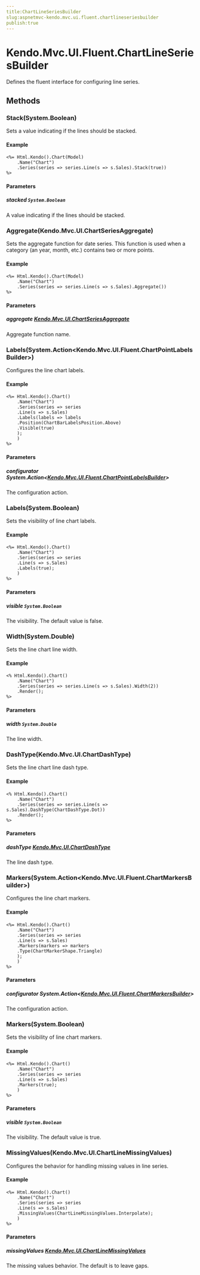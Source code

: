 ```yaml
---
title:ChartLineSeriesBuilder
slug:aspnetmvc-kendo.mvc.ui.fluent.chartlineseriesbuilder
publish:true
---
```


# Kendo.Mvc.UI.Fluent.ChartLineSeriesBuilder
Defines the fluent interface for configuring line series.



## Methods

### Stack(System.Boolean)
Sets a value indicating if the lines should be stacked.


#### Example

    <%= Html.Kendo().Chart(Model)
        .Name("Chart")
        .Series(series => series.Line(s => s.Sales).Stack(true))
    %>
        


#### Parameters

##### stacked `System.Boolean`
A value indicating if the lines should be stacked.




### Aggregate(Kendo.Mvc.UI.ChartSeriesAggregate)
Sets the aggregate function for date series.
            This function is used when a category (an year, month, etc.) contains two or more points.


#### Example

    <%= Html.Kendo().Chart(Model)
        .Name("Chart")
        .Series(series => series.Line(s => s.Sales).Aggregate())
    %>
        


#### Parameters

##### aggregate [Kendo.Mvc.UI.ChartSeriesAggregate](/api/wrappers/aspnet-mvc/Kendo.Mvc.UI/ChartSeriesAggregate)
Aggregate function name.




### Labels(System.Action\<Kendo.Mvc.UI.Fluent.ChartPointLabelsBuilder\>)
Configures the line chart labels.


#### Example

    <%= Html.Kendo().Chart()
        .Name("Chart")
        .Series(series => series
        .Line(s => s.Sales)
        .Labels(labels => labels
        .Position(ChartBarLabelsPosition.Above)
        .Visible(true)
        );
        )
    %>
        


#### Parameters

##### configurator System.Action<[Kendo.Mvc.UI.Fluent.ChartPointLabelsBuilder](/api/wrappers/aspnet-mvc/Kendo.Mvc.UI.Fluent/ChartPointLabelsBuilder)>
The configuration action.




### Labels(System.Boolean)
Sets the visibility of line chart labels.


#### Example

    <%= Html.Kendo().Chart()
        .Name("Chart")
        .Series(series => series
        .Line(s => s.Sales)
        .Labels(true);
        )
    %>
        


#### Parameters

##### visible `System.Boolean`
The visibility. The default value is false.




### Width(System.Double)
Sets the line chart line width.


#### Example

    <% Html.Kendo().Chart()
        .Name("Chart")
        .Series(series => series.Line(s => s.Sales).Width(2))
        .Render();
    %>
        


#### Parameters

##### width `System.Double`
The line width.




### DashType(Kendo.Mvc.UI.ChartDashType)
Sets the line chart line dash type.


#### Example

    <% Html.Kendo().Chart()
        .Name("Chart")
        .Series(series => series.Line(s => s.Sales).DashType(ChartDashType.Dot))
        .Render();
    %>
        


#### Parameters

##### dashType [Kendo.Mvc.UI.ChartDashType](/api/wrappers/aspnet-mvc/Kendo.Mvc.UI/ChartDashType)
The line dash type.




### Markers(System.Action\<Kendo.Mvc.UI.Fluent.ChartMarkersBuilder\>)
Configures the line chart markers.


#### Example

    <%= Html.Kendo().Chart()
        .Name("Chart")
        .Series(series => series
        .Line(s => s.Sales)
        .Markers(markers => markers
        .Type(ChartMarkerShape.Triangle)
        );
        )
    %>
        


#### Parameters

##### configurator System.Action<[Kendo.Mvc.UI.Fluent.ChartMarkersBuilder](/api/wrappers/aspnet-mvc/Kendo.Mvc.UI.Fluent/ChartMarkersBuilder)>
The configuration action.




### Markers(System.Boolean)
Sets the visibility of line chart markers.


#### Example

    <%= Html.Kendo().Chart()
        .Name("Chart")
        .Series(series => series
        .Line(s => s.Sales)
        .Markers(true);
        )
    %>
        


#### Parameters

##### visible `System.Boolean`
The visibility. The default value is true.




### MissingValues(Kendo.Mvc.UI.ChartLineMissingValues)
Configures the behavior for handling missing values in line series.


#### Example

    <%= Html.Kendo().Chart()
        .Name("Chart")
        .Series(series => series
        .Line(s => s.Sales)
        .MissingValues(ChartLineMissingValues.Interpolate);
        )
    %>
        


#### Parameters

##### missingValues [Kendo.Mvc.UI.ChartLineMissingValues](/api/wrappers/aspnet-mvc/Kendo.Mvc.UI/ChartLineMissingValues)
The missing values behavior. The default is to leave gaps.





